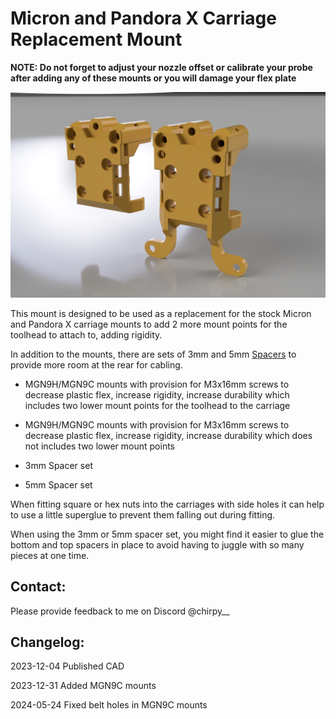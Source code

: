 # Micron and Pandora X Carriage Replacement Mount

**NOTE: Do not forget to adjust your nozzle offset or calibrate your probe after adding any of these mounts or you will damage your flex plate**

![](../../images/Micron_Pandora.png)

This mount is designed to be used as a replacement for the stock Micron and Pandora X carriage  mounts to add 2 more mount points for the toolhead to attach to, adding rigidity.

In addition to the mounts, there are sets of 3mm and 5mm [Spacers](STLs/) to provide more room at the rear for cabling.

- MGN9H/MGN9C mounts with provision for M3x16mm screws to decrease plastic flex, increase rigidity, increase durability which includes two lower mount points for the toolhead to the carriage

- MGN9H/MGN9C mounts with provision for M3x16mm screws to decrease plastic flex, increase rigidity, increase durability which does not includes two lower mount points

- 3mm Spacer set

- 5mm Spacer set

When fitting square or hex nuts into the carriages with side holes it can help to use a little superglue to prevent them falling out during fitting.

When using the 3mm or 5mm spacer set, you might find it easier to glue the bottom and top spacers in place to avoid having to juggle with so many pieces at one time.

## Contact:

Please provide feedback to me on Discord @chirpy__

## Changelog:

2023-12-04 Published CAD

2023-12-31 Added MGN9C mounts

2024-05-24 Fixed belt holes in MGN9C mounts
